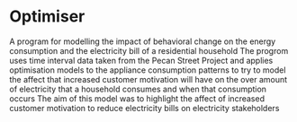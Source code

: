 # Optimiser
A program for modelling the impact of behavioral change on the energy consumption and the electricity bill of a residential household
The progrom uses time interval data taken from the Pecan Street Project and applies optimisation models to the appliance consumption patterns to try to model the affect that increased customer motivation will have on the over amount of electricity that a household consumes and when that consumption occurs
The aim of this model was to highlight the affect of increased customer motivation to reduce electricity bills on electricity stakeholders
